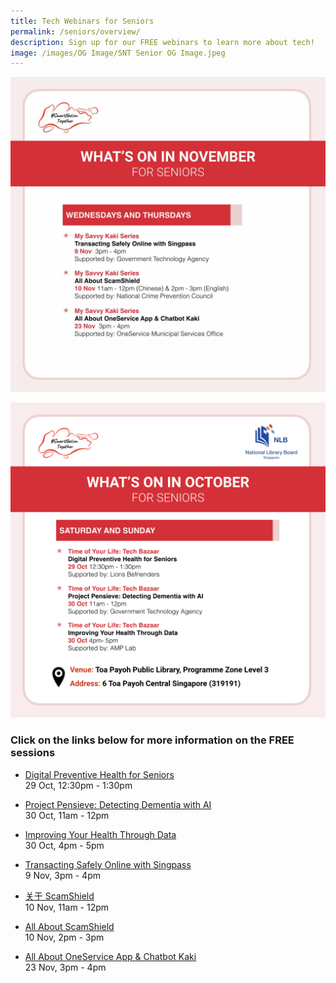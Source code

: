 ```yaml
---
title: Tech Webinars for Seniors
permalink: /seniors/overview/
description: Sign up for our FREE webinars to learn more about tech!
image: /images/OG Image/SNT Senior OG Image.jpeg
---
```

![free webinars on government apps singpass scamshield oneservice for seniors](/images/Nov%202022/Seniors_Overall%20(Nov).jpeg)

![free talks in october for seniors for national library board tech bazaar](/images/Oct%202022/Seniors_Overall.jpeg)

### Click on the links below for more information on the FREE sessions

* [Digital Preventive Health for Seniors](/seniors/my-savvy-kaki-series/digital-preventive-health/)<br>
29 Oct, 12:30pm - 1:30pm

* [Project Pensieve: Detecting Dementia with AI](/seniors/my-savvy-kaki-series/project-pensieve/)<br>
30 Oct, 11am - 12pm

* [Improving Your Health Through Data](/seniors/my-savvy-kaki-series/improving-health-data/)<br>
30 Oct, 4pm - 5pm

* [Transacting Safely Online with Singpass](/seniors/my-savvy-kaki-series/transacting-safely-singpass/)<br>
9 Nov, 3pm - 4pm

* [关于 ScamShield](/seniors/my-savvy-kaki-series/scamshield-chi-nov2022/)<br>
10 Nov, 11am - 12pm 

* [All About ScamShield](/seniors/my-savvy-kaki-series/scamshield-nov2022/)<br>
10 Nov, 2pm - 3pm

* [All About OneService App & Chatbot Kaki](/seniors/my-savvy-kaki-series/oneservice-app-chatbot-kaki/)<br>
23 Nov, 3pm - 4pm